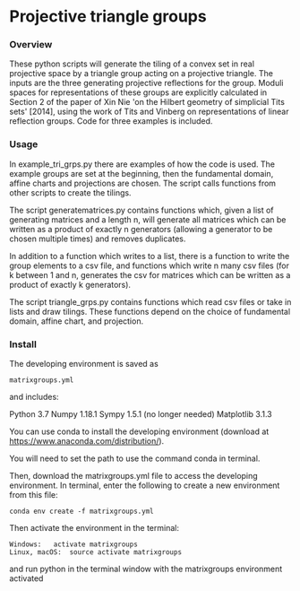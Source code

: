 # Projective triangle groups

### Overview

These python scripts will generate the tiling of a convex set in real
projective space by a triangle group acting on a projective triangle. The
inputs are the three generating projective reflections for the group.
Moduli spaces for representations of these groups are explicitly calculated
in Section 2 of the paper of Xin Nie 'on the Hilbert geometry of simplicial
Tits sets' [2014], using the work of Tits and Vinberg on representations of
linear reflection groups. Code for three examples is included. 

### Usage

In example_tri_grps.py there are examples of how the code is used. The
example groups are set at the beginning, then the fundamental domain,
affine charts and projections are chosen. The script calls functions from
other scripts to create the tilings. 

The script generatematrices.py contains functions which, given a list of
generating matrices and a length n, will generate all matrices which can be
written as a product of exactly n generators (allowing a generator to be
chosen multiple times) and removes duplicates. 

In addition to a function which writes to a list, there is a function to
write the group elements to a csv file, and functions which write n many
csv files (for k between 1 and n, generates the csv for matrices which can
be written as a product of exactly k generators). 

The script triangle_grps.py contains functions which read csv files or take
in lists and draw tilings. These functions depend on the choice of
fundamental domain, affine chart, and projection. 


### Install

The developing environment is saved as 

```
matrixgroups.yml
```

and includes:

Python   3.7
Numpy   1.18.1
Sympy   1.5.1 (no longer needed)
Matplotlib   3.1.3

You can use conda to install the developing environment (download at
https://www.anaconda.com/distribution/).

You will need to set the path to use the command conda in terminal.

Then, download the matrixgroups.yml file to access the developing environment. In terminal, enter the following to create a new environment from this file:

```
conda env create -f matrixgroups.yml
```

Then activate the environment in the terminal:

```
Windows:   activate matrixgroups
Linux, macOS:  source activate matrixgroups
```

and run python in the terminal window with the matrixgroups environment
activated





